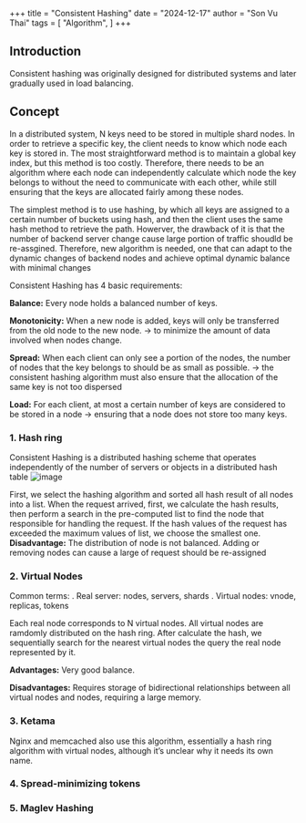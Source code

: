 +++
title = "Consistent Hashing"
date = "2024-12-17"
author = "Son Vu Thai"
tags = [
    "Algorithm",
]
+++
## Introduction
Consistent hashing was originally designed for distributed systems and later gradually used in load balancing. 

## Concept 
In a distributed system, N keys need to be stored in multiple shard nodes. In order to retrieve a specific key, the client needs to know which node each key is stored in.
The most straightforward method is to maintain a global key index, but this method is too costly. Therefore, there needs to be an algorithm where each node can independently calculate which node the key belongs to without the need to communicate with each other, while still ensuring that the keys are allocated fairly among these nodes.

The simplest method is to use hashing, by which all keys are assigned to a certain number of buckets using hash, and then the client uses the same hash method to retrieve the path. Howerver, the drawback of it is that the number of backend server change cause large portion of traffic shoudld be re-assgined. Therefore, new algorithm is needed, one that can adapt to the dynamic changes of backend nodes and achieve optimal dynamic balance with minimal changes 

Consistent Hashing has 4 basic requirements:

**Balance:** Every node holds a balanced number of keys.

**Monotonicity:** When a new node is added, keys will only be transferred from the old node to the new node. -> to minimize the amount of data involved when nodes change.

**Spread:** When each client can only see a portion of the nodes, the number of nodes that the key belongs to should be as small as possible. -> the consistent hashing algorithm must also ensure that the allocation of the same key is not too dispersed

**Load:** For each client, at most a certain number of keys are considered to be stored in a node -> ensuring that a node does not store too many keys.

### 1. Hash ring
Consistent Hashing is a distributed hashing scheme that operates independently of the number of servers or objects in a distributed hash table
![image](https://github.com/user-attachments/assets/791c8506-93c5-4327-bfd6-c4eac672d4d6)

First, we select the hashing algorithm and sorted all hash result of all nodes into a list. When the request arrived, first, we calculate the hash results, then perform a search in the pre-computed list to find the node that responsible for handling the request. If the hash values of the request has exceeded the maximum values of list, we choose the smallest one.
**Disadvantage:** The distribution of node is not balanced. Adding or removing nodes can cause a large of request should be re-assigned

### 2. Virtual Nodes
Common terms:
. Real server: nodes, servers, shards
. Virtual nodes: vnode, replicas, tokens

Each real node corresponds to N virtual nodes. All virtual nodes are ramdomly distributed on the hash ring. After calculate the hash, we sequentially search for the nearest virtual nodes the query the real node represented by it.

**Advantages:** Very good balance.

**Disadvantages:** Requires storage of bidirectional relationships between all virtual nodes and nodes, requiring a large memory.

### 3. Ketama
Nginx and memcached also use this algorithm, essentially a hash ring algorithm with virtual nodes, although it’s unclear why it needs its own name.

### 4. Spread-minimizing tokens



### 5. Maglev Hashing

